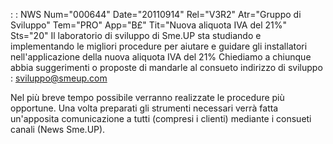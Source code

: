  :  : NWS Num="000644" Date="20110914" Rel="V3R2" Atr="Gruppo di Sviluppo" Tem="PRO" App="B£" Tit="Nuova aliquota IVA del 21%" Sts="20"
Il laboratorio di sviluppo di Sme.UP sta studiando e implementando le migliori procedure per aiutare
e guidare gli installatori nell'applicazione della nuova aliquota IVA del 21% 
Chiediamo a chiunque abbia suggerimenti o proposte di mandarle al consueto indirizzo di sviluppo : 
sviluppo@smeup.com

Nel più breve tempo possibile verranno realizzate le procedure più opportune.
Una volta preparati gli strumenti necessari verrà fatta un'apposita comunicazione a tutti (compresi
i clienti) mediante i consueti canali (News Sme.UP).
